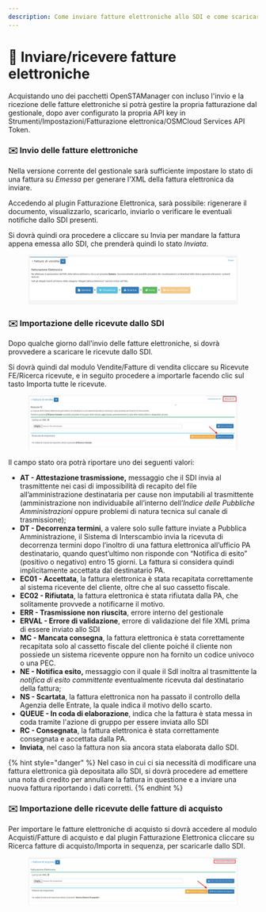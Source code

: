 ```yaml
---
description: Come inviare fatture elettroniche allo SDI e come scaricarne le ricevute.
---
```


# 📩 Inviare/ricevere fatture elettroniche

Acquistando uno dei pacchetti OpenSTAManager con incluso l'invio e la ricezione delle fatture elettroniche si potrà gestire la propria fatturazione dal gestionale, dopo aver configurato la propria API key in Strumenti/Impostazioni/Fatturazione elettronica/OSMCloud Services API Token.

### ✉️ Invio delle fatture elettroniche

Nella versione corrente del gestionale sarà sufficiente impostare lo stato di una fattura su _Emessa_ per generare l'XML della fattura elettronica da inviare.

Accedendo al plugin Fatturazione Elettronica, sarà possibile: rigenerare il documento, visualizzarlo, scaricarlo, inviarlo o verificare le eventuali notifiche dallo SDI presenti.

Si dovrà quindi ora procedere a cliccare su Invia per mandare la fattura appena emessa allo SDI, che prenderà quindi lo stato _Inviata_.

<figure><img src="../../../.gitbook/assets/immagine (245).png" alt=""><figcaption></figcaption></figure>

### ✉️ Importazione delle ricevute dallo SDI

Dopo qualche giorno dall'invio delle fatture elettroniche, si dovrà provvedere a scaricare le ricevute dallo SDI.

Si dovrà quindi dal modulo Vendite/Fatture di vendita cliccare su Ricevute FE/Ricerca ricevute, e in seguito procedere a importarle facendo clic sul tasto Importa tutte le ricevute.

<figure><img src="../../../.gitbook/assets/immagine (470).png" alt=""><figcaption></figcaption></figure>

Il campo stato ora potrà riportare uno dei seguenti valori:

* **AT - Attestazione trasmissione,** messaggio che il SDI invia al trasmittente nei casi di impossibilità di recapito del file all’amministrazione destinataria per cause non imputabili al trasmittente (amministrazione non individuabile all’interno dell’_Indice delle Pubbliche Amministrazioni_ oppure problemi di natura tecnica sul canale di trasmissione);
* **DT - Decorrenza termini**, a valere solo sulle fatture inviate a Pubblica Amministrazione, il Sistema di Interscambio invia la ricevuta di decorrenza termini dopo l’inoltro di una fattura elettronica all’ufficio PA destinatario, quando quest’ultimo non risponde con “Notifica di esito” (positivo o negativo) entro 15 giorni. La fattura si considera quindi implicitamente accettata dal destinatario PA.
* **EC01 - Accettata**, la fattura elettronica è stata recapitata correttamente al sistema ricevente del cliente, oltre che al suo cassetto fiscale.
* **EC02 - Rifiutata**, la fattura elettronica è stata rifiutata dalla PA, che solitamente provvede a notificarne il motivo.
* **ERR - Trasmissione non riuscita**, errore interno del gestionale
* **ERVAL - Errore di validazione**, errore di validazione del file XML prima di essere inviato allo SDI&#x20;
* **MC - Mancata consegna**, la fattura elettronica è stata correttamente recapitata solo al cassetto fiscale del cliente poiché il cliente non possiede un sistema ricevente oppure non ha fornito un codice univoco o una PEC.
* **NE - Notifica esito,** messaggio con il quale il SdI inoltra al trasmittente la _notifica di esito committente_ eventualmente ricevuta dal destinatario della fattura;
* **NS - Scartata**, la fattura elettronica non ha passato il controllo della Agenzia delle Entrate, la quale indica il motivo dello scarto.
* **QUEUE - In coda di elaborazione**, indica che la fattura è stata messa in coda tramite l'azione di gruppo per essere inviata allo SDI
* **RC - Consegnata**, la fattura elettronica è stata correttamente consegnata e accettata dalla PA.
* **Inviata**, nel caso la fattura non sia ancora stata elaborata dallo SDI.

{% hint style="danger" %}
Nel caso in cui ci sia necessità di modificare una fattura elettronica già depositata allo SDI, si dovrà procedere ad emettere una nota di credito per annullare la fattura in questione e a inviare una nuova fattura riportando i dati corretti.
{% endhint %}

### ✉️ Importazione delle ricevute delle fatture di acquisto

Per importare le fatture elettroniche di acquisto si dovrà accedere al modulo Acquisti/Fatture di acquisto e dal plugin Fatturazione Elettronica cliccare su Ricerca fatture di acquisto/Importa in sequenza, per scaricarle dallo SDI.

<figure><img src="../../../.gitbook/assets/immagine (22).png" alt=""><figcaption></figcaption></figure>



